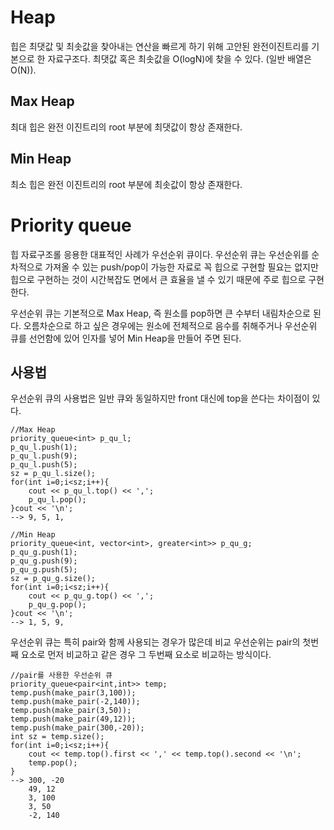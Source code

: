 # Heap
힙은 최댓값 및 최솟값을 찾아내는 연산을 빠르게 하기 위해 고안된 완전이진트리를 기본으로 한 자료구조다. 최댓값 혹은 최솟값을 O(logN)에 찾을 수 있다. (일반 배열은 O(N)). 

## Max Heap   
최대 힙은 완전 이진트리의 root 부분에 최댓값이 항상 존재한다. 

## Min Heap
최소 힙은 완전 이진트리의 root 부분에 최솟값이 항상 존재한다.       

# Priority queue
힙 자료구조롤 응용한 대표적인 사례가 우선순위 큐이다. 우선순위 큐는 우선순위를 순차적으로 가져올 수 있는 push/pop이 가능한 자료로 꼭 힙으로 구현할 필요는 없지만 힙으로 구현하는 것이 시간복잡도 면에서 큰 효율을 낼 수 있기 때문에 주로 힙으로 구현한다.

우선순위 큐는 기본적으로 Max Heap, 즉 원소를 pop하면 큰 수부터 내림차순으로 된다. 오름차순으로 하고 싶은 경우에는 원소에 전체적으로 음수를 취해주거나 우선순위 큐를 선언함에 있어 인자를 넣어 Min Heap을 만들어 주면 된다.

## 사용법
우선순위 큐의 사용법은 일반 큐와 동일하지만 front 대신에 top을 쓴다는 차이점이 있다. 
 	
    //Max Heap
	priority_queue<int> p_qu_l;
	p_qu_l.push(1);
	p_qu_l.push(9);
	p_qu_l.push(5);
	sz = p_qu_l.size();
	for(int i=0;i<sz;i++){
		cout << p_qu_l.top() << ',';
		p_qu_l.pop();
	}cout << '\n';
	--> 9, 5, 1,

    //Min Heap
	priority_queue<int, vector<int>, greater<int>> p_qu_g;
	p_qu_g.push(1);
	p_qu_g.push(9);
	p_qu_g.push(5);
	sz = p_qu_g.size();
	for(int i=0;i<sz;i++){
		cout << p_qu_g.top() << ',';
		p_qu_g.pop();
	}cout << '\n';
    --> 1, 5, 9,

우선순위 큐는 특히 pair와 함께 사용되는 경우가 많은데 비교 우선순위는 pair의 첫번째 요소로 먼저 비교하고 같은 경우 그 두번째 요소로 비교하는 방식이다.

    //pair를 사용한 우선순위 큐
    priority_queue<pair<int,int>> temp;
	temp.push(make_pair(3,100));
    temp.push(make_pair(-2,140));
	temp.push(make_pair(3,50));
	temp.push(make_pair(49,12));
	temp.push(make_pair(300,-20));
	int sz = temp.size();
	for(int i=0;i<sz;i++){
		cout << temp.top().first << ',' << temp.top().second << '\n';
		temp.pop();
	}
    --> 300, -20
        49, 12
        3, 100
        3, 50
        -2, 140